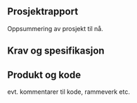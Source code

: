 ## Prosjektrapport 
Oppsummering av prosjekt til nå. 

## Krav og spesifikasjon 


## Produkt og kode 
evt. kommentarer til kode, rammeverk etc. 
